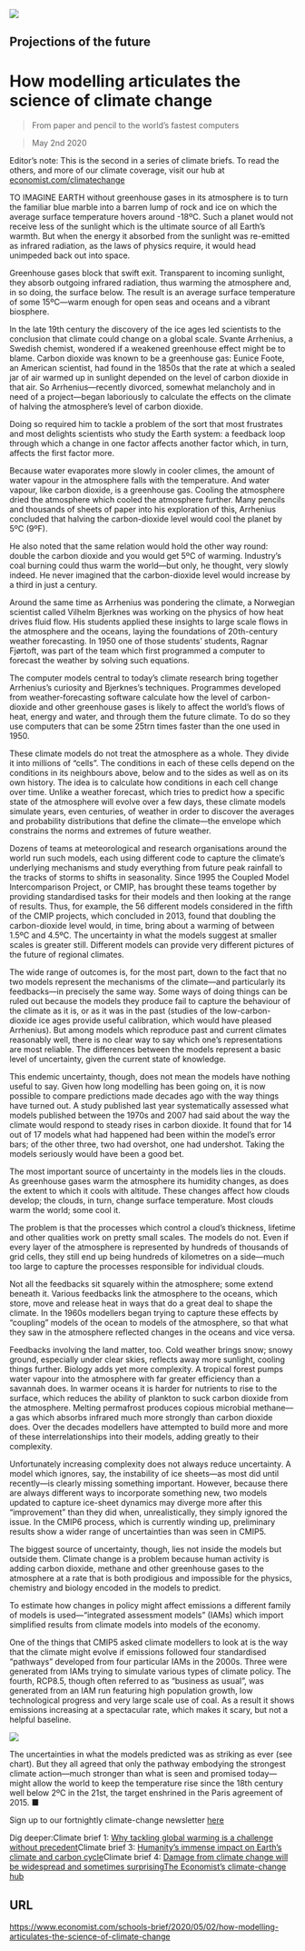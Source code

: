 ![](./images/20200502_SBD001_0.jpg)

## Projections of the future

# How modelling articulates the science of climate change

> From paper and pencil to the world’s fastest computers

> May 2nd 2020

Editor’s note: This is the second in a series of climate briefs. To read the others, and more of our climate coverage, visit our hub at [economist.com/climatechange](https://www.economist.com//news/2020/04/24/the-economists-coverage-of-climate-change)

TO IMAGINE EARTH without greenhouse gases in its atmosphere is to turn the familiar blue marble into a barren lump of rock and ice on which the average surface temperature hovers around -18ºC. Such a planet would not receive less of the sunlight which is the ultimate source of all Earth’s warmth. But when the energy it absorbed from the sunlight was re-emitted as infrared radiation, as the laws of physics require, it would head unimpeded back out into space.

Greenhouse gases block that swift exit. Transparent to incoming sunlight, they absorb outgoing infrared radiation, thus warming the atmosphere and, in so doing, the surface below. The result is an average surface temperature of some 15ºC—warm enough for open seas and oceans and a vibrant biosphere.

In the late 19th century the discovery of the ice ages led scientists to the conclusion that climate could change on a global scale. Svante Arrhenius, a Swedish chemist, wondered if a weakened greenhouse effect might be to blame. Carbon dioxide was known to be a greenhouse gas: Eunice Foote, an American scientist, had found in the 1850s that the rate at which a sealed jar of air warmed up in sunlight depended on the level of carbon dioxide in that air. So Arrhenius—recently divorced, somewhat melancholy and in need of a project—began laboriously to calculate the effects on the climate of halving the atmosphere’s level of carbon dioxide.

Doing so required him to tackle a problem of the sort that most frustrates and most delights scientists who study the Earth system: a feedback loop through which a change in one factor affects another factor which, in turn, affects the first factor more.

Because water evaporates more slowly in cooler climes, the amount of water vapour in the atmosphere falls with the temperature. And water vapour, like carbon dioxide, is a greenhouse gas. Cooling the atmosphere dried the atmosphere which cooled the atmosphere further. Many pencils and thousands of sheets of paper into his exploration of this, Arrhenius concluded that halving the carbon-dioxide level would cool the planet by 5ºC (9ºF).

He also noted that the same relation would hold the other way round: double the carbon dioxide and you would get 5ºC of warming. Industry’s coal burning could thus warm the world—but only, he thought, very slowly indeed. He never imagined that the carbon-dioxide level would increase by a third in just a century.

Around the same time as Arrhenius was pondering the climate, a Norwegian scientist called Vilhelm Bjerknes was working on the physics of how heat drives fluid flow. His students applied these insights to large scale flows in the atmosphere and the oceans, laying the foundations of 20th-century weather forecasting. In 1950 one of those students’ students, Ragnar Fjørtoft, was part of the team which first programmed a computer to forecast the weather by solving such equations.

The computer models central to today’s climate research bring together Arrhenius’s curiosity and Bjerknes’s techniques. Programmes developed from weather-forecasting software calculate how the level of carbon-dioxide and other greenhouse gases is likely to affect the world’s flows of heat, energy and water, and through them the future climate. To do so they use computers that can be some 25trn times faster than the one used in 1950.

These climate models do not treat the atmosphere as a whole. They divide it into millions of “cells”. The conditions in each of these cells depend on the conditions in its neighbours above, below and to the sides as well as on its own history. The idea is to calculate how conditions in each cell change over time. Unlike a weather forecast, which tries to predict how a specific state of the atmosphere will evolve over a few days, these climate models simulate years, even centuries, of weather in order to discover the averages and probability distributions that define the climate—the envelope which constrains the norms and extremes of future weather.

Dozens of teams at meteorological and research organisations around the world run such models, each using different code to capture the climate’s underlying mechanisms and study everything from future peak rainfall to the tracks of storms to shifts in seasonality. Since 1995 the Coupled Model Intercomparison Project, or CMIP, has brought these teams together by providing standardised tasks for their models and then looking at the range of results. Thus, for example, the 56 different models considered in the fifth of the CMIP projects, which concluded in 2013, found that doubling the carbon-dioxide level would, in time, bring about a warming of between 1.5ºC and 4.5ºC. The uncertainty in what the models suggest at smaller scales is greater still. Different models can provide very different pictures of the future of regional climates.

The wide range of outcomes is, for the most part, down to the fact that no two models represent the mechanisms of the climate—and particularly its feedbacks—in precisely the same way. Some ways of doing things can be ruled out because the models they produce fail to capture the behaviour of the climate as it is, or as it was in the past (studies of the low-carbon-dioxide ice ages provide useful calibration, which would have pleased Arrhenius). But among models which reproduce past and current climates reasonably well, there is no clear way to say which one’s representations are most reliable. The differences between the models represent a basic level of uncertainty, given the current state of knowledge.

This endemic uncertainty, though, does not mean the models have nothing useful to say. Given how long modelling has been going on, it is now possible to compare predictions made decades ago with the way things have turned out. A study published last year systematically assessed what models published between the 1970s and 2007 had said about the way the climate would respond to steady rises in carbon dioxide. It found that for 14 out of 17 models what had happened had been within the model’s error bars; of the other three, two had overshot, one had undershot. Taking the models seriously would have been a good bet.

The most important source of uncertainty in the models lies in the clouds. As greenhouse gases warm the atmosphere its humidity changes, as does the extent to which it cools with altitude. These changes affect how clouds develop; the clouds, in turn, change surface temperature. Most clouds warm the world; some cool it.

The problem is that the processes which control a cloud’s thickness, lifetime and other qualities work on pretty small scales. The models do not. Even if every layer of the atmosphere is represented by hundreds of thousands of grid cells, they still end up being hundreds of kilometres on a side—much too large to capture the processes responsible for individual clouds.

Not all the feedbacks sit squarely within the atmosphere; some extend beneath it. Various feedbacks link the atmosphere to the oceans, which store, move and release heat in ways that do a great deal to shape the climate. In the 1960s modellers began trying to capture these effects by “coupling” models of the ocean to models of the atmosphere, so that what they saw in the atmosphere reflected changes in the oceans and vice versa.

Feedbacks involving the land matter, too. Cold weather brings snow; snowy ground, especially under clear skies, reflects away more sunlight, cooling things further. Biology adds yet more complexity. A tropical forest pumps water vapour into the atmosphere with far greater efficiency than a savannah does. In warmer oceans it is harder for nutrients to rise to the surface, which reduces the ability of plankton to suck carbon dioxide from the atmosphere. Melting permafrost produces copious microbial methane—a gas which absorbs infrared much more strongly than carbon dioxide does. Over the decades modellers have attempted to build more and more of these interrelationships into their models, adding greatly to their complexity.

Unfortunately increasing complexity does not always reduce uncertainty. A model which ignores, say, the instability of ice sheets—as most did until recently—is clearly missing something important. However, because there are always different ways to incorporate something new, two models updated to capture ice-sheet dynamics may diverge more after this “improvement” than they did when, unrealistically, they simply ignored the issue. In the CMIP6 process, which is currently winding up, preliminary results show a wider range of uncertainties than was seen in CMIP5.

The biggest source of uncertainty, though, lies not inside the models but outside them. Climate change is a problem because human activity is adding carbon dioxide, methane and other greenhouse gases to the atmosphere at a rate that is both prodigious and impossible for the physics, chemistry and biology encoded in the models to predict.

To estimate how changes in policy might affect emissions a different family of models is used—“integrated assessment models” (IAMs) which import simplified results from climate models into models of the economy.

One of the things that CMIP5 asked climate modellers to look at is the way that the climate might evolve if emissions followed four standardised “pathways” developed from four particular IAMs in the 2000s. Three were generated from IAMs trying to simulate various types of climate policy. The fourth, RCP8.5, though often referred to as “business as usual”, was generated from an IAM run featuring high population growth, low technological progress and very large scale use of coal. As a result it shows emissions increasing at a spectacular rate, which makes it scary, but not a helpful baseline.



![](./images/20200502_SBC002.png)

The uncertainties in what the models predicted was as striking as ever (see chart). But they all agreed that only the pathway embodying the strongest climate action—much stronger than what is seen and promised today—might allow the world to keep the temperature rise since the 18th century well below 2ºC in the 21st, the target enshrined in the Paris agreement of 2015. ■

Sign up to our fortnightly climate-change newsletter [here](https://www.economist.com//theclimateissue/)

Dig deeper:Climate brief 1: [Why tackling global warming is a challenge without precedent](https://www.economist.com//schools-brief/2020/04/23/why-tackling-global-warming-is-a-challenge-without-precedent)Climate brief 3: [Humanity’s immense impact on Earth’s climate and carbon cycle](https://www.economist.com//schools-brief/2020/05/09/humanitys-immense-impact-on-earths-climate-and-carbon-cycle)Climate brief 4: [Damage from climate change will be widespread and sometimes surprising](https://www.economist.com//schools-brief/2020/05/16/damage-from-climate-change-will-be-widespread-and-sometimes-surprising)[The Economist’s climate-change hub](https://www.economist.com//news/2020/04/24/the-economists-coverage-of-climate-change)

## URL

https://www.economist.com/schools-brief/2020/05/02/how-modelling-articulates-the-science-of-climate-change
